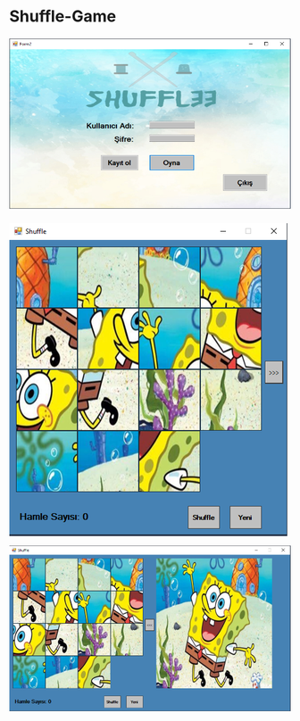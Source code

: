 # Shuffle-Game

###
![Login Resmi](https://github.com/oguzhanceliko/Shuffle-Game/blob/master/img/Screenshot_8.png)

###
![Login Resmi](https://github.com/oguzhanceliko/Shuffle-Game/blob/master/img/Screenshot_1.png)

![Login Resmi](https://github.com/oguzhanceliko/Shuffle-Game/blob/master/img/Screenshot_2.png)
